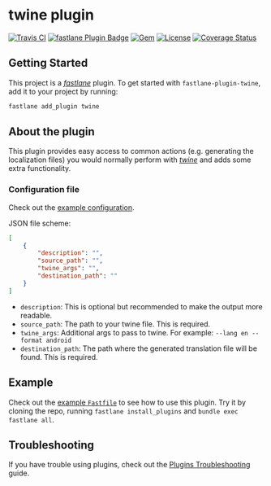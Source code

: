 # twine plugin

[![Travis CI](https://img.shields.io/travis/jonasrottmann/fastlane-plugin-twine.svg?style=flat)](https://travis-ci.org/jonasrottmann/fastlane-plugin-twine)
[![fastlane Plugin Badge](https://rawcdn.githack.com/fastlane/fastlane/master/fastlane/assets/plugin-badge.svg)](https://rubygems.org/gems/fastlane-plugin-twine)
[![Gem](https://img.shields.io/gem/v/fastlane-plugin-twine.svg?style=flat)](http://rubygems.org/gems/fastlane-plugin-twine)
[![License](https://img.shields.io/github/license/jonasrottmann/fastlane-plugin-twine.svg)](https://github.com/jonasrottmann/fastlane-plugin-twine/blob/master/LICENSE)
[![Coverage Status](https://coveralls.io/repos/github/jonasrottmann/fastlane-plugin-twine/badge.svg?branch=develop)](https://coveralls.io/github/jonasrottmann/fastlane-plugin-twine?branch=develop)


## Getting Started

This project is a [_fastlane_](https://github.com/fastlane/fastlane) plugin. To get started with `fastlane-plugin-twine`, add it to your project by running:

```bash
fastlane add_plugin twine
```

## About the plugin

This plugin provides easy access to common actions (e.g. generating the localization files) you would normally perform with [_twine_](https://github.com/scelis/twine) and adds some extra functionality.

### Configuration file

Check out the [example configuration](fastlane/example_config.json).

JSON file scheme:

```json
[
    {
        "description": "",
        "source_path": "",
        "twine_args": "",
        "destination_path": ""
    }
]
```

* `description`: This is optional but recommended to make the output more readable.
* `source_path`: The path to your twine file. This is required.
* `twine_args`: Additional args to pass to twine. For example: `--lang en --format android`
* `destination_path`: The path where the generated translation file will be found. This is required.


## Example

Check out the [example `Fastfile`](fastlane/Fastfile) to see how to use this plugin. Try it by cloning the repo, running `fastlane install_plugins` and `bundle exec fastlane all`.

## Troubleshooting

If you have trouble using plugins, check out the [Plugins Troubleshooting](https://docs.fastlane.tools/plugins/plugins-troubleshooting/) guide.

